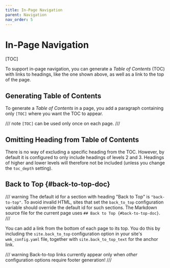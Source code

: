 ```yaml
---
title: In-Page Navigation
parent: Navigation
nav_order: 5
---
```


# In-Page Navigation

[TOC]

To support in-page navigation, you can generate a *Table of Contents* (TOC) with links to headings, like the one shown above, as well as a link to the top of the page.

## Generating Table of Contents

To generate a *Table of Contents* in a page, you add a paragraph containing only `[TOC]` where you want the TOC to appear. 

/// note
`[TOC]` can be used only once on each page.
///

## Omitting Heading from Table of Contents

There is no way of excluding a specific heading from the TOC. However, by default it is configured to only include headings of levels 2 and 3. Headings of higher and lower levels will therefore not be included (unless you change the `toc_depth` setting).


## Back to Top {#back-to-top-doc}

/// warning
The default id for a section with heading "Back to Top" is `"back-to-top"`.
To avoid invalid HTML, sites that set the `back_to_top` configuration variable
should override the default id for such sections. The Markdown source file for
the current page uses `## Back to Top {#back-to-top-doc}`.
///

You can add a link from the bottom of each page to its top. You do this by including the `site.back_to_top` configuration option in your site's `wmk_config.yaml` file, together with `site.back_to_top_text` for the anchor link.


/// warning
Back-to-top links currently appear only when *other* configuration options require footer generation!
///
